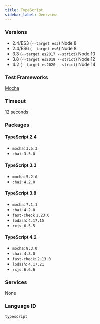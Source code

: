 ```yaml
---
title: TypeScript
sidebar_label: Overview
---
```



### Versions
- 2.4/ES3 (`--target es3`) Node 8
- 2.4/ES6 (`--target es6`) Node 8
- 3.3 (`--target es2017 --strict`) Node 10
- 3.8 (`--target es2019 --strict`) Node 12
- 4.2 (`--target es2020 --strict`) Node 14

### Test Frameworks
[Mocha](http://mochajs.org/)

### Timeout
12 seconds

### Packages

#### TypeScript 2.4

- `mocha`: `3.5.3`
- `chai`: `3.5.0`

#### TypeScript 3.3

- `mocha`: `5.2.0`
- `chai`: `4.2.0`

#### TypeScript 3.8

- `mocha`: `7.1.1`
- `chai`: `4.2.0`
- `fast-check` `1.23.0`
- `lodash`: `4.17.15`
- `rxjs`: `6.5.5`

#### TypeScript 4.2

- `mocha`: `8.3.0`
- `chai`: `4.3.0`
- `fast-check`: `2.13.0`
- `lodash`: `4.17.21`
- `rxjs`: `6.6.6`

### Services
None

### Language ID
`typescript`
